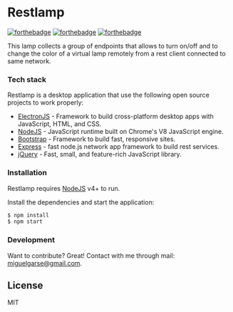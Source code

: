 # Restlamp

[![forthebadge](https://forthebadge.com/images/badges/built-with-love.svg)](https://forthebadge.com)    [![forthebadge](https://forthebadge.com/images/badges/contains-tasty-spaghetti-code.svg)](https://forthebadge.com)  [![forthebadge](https://forthebadge.com/images/badges/gluten-free.svg)](https://forthebadge.com)


This lamp collects a group of endpoints that allows to turn on/off and to change the color of a virtual lamp remotely from a rest client connected to same network.


### Tech stack

Restlamp is a desktop application that use the following open source projects to work properly:

* [ElectronJS] - Framework to build cross-platform desktop apps with JavaScript, HTML, and CSS.
* [NodeJS] - JavaScript runtime built on Chrome's V8 JavaScript engine.
* [Bootstrap] - Framework to build fast, responsive sites.
* [Express] - fast node.js network app framework to build rest services.
* [jQuery] - Fast, small, and feature-rich JavaScript library.

### Installation

Restlamp requires [NodeJS](https://nodejs.org/) v4+ to run.

Install the dependencies and start the application:

```sh
$ npm install
$ npm start
```

### Development

Want to contribute? Great! Contact with me through mail: miguelgarse@gmail.com.


License
----

MIT

   [NodeJS]: <http://nodejs.org>
   [Bootstrap]: <https://getbootstrap.com/>
   [jQuery]: <http://jquery.com>
   [express]: <http://expressjs.com>
   [ElectronJS]: <https://www.electronjs.org/>

